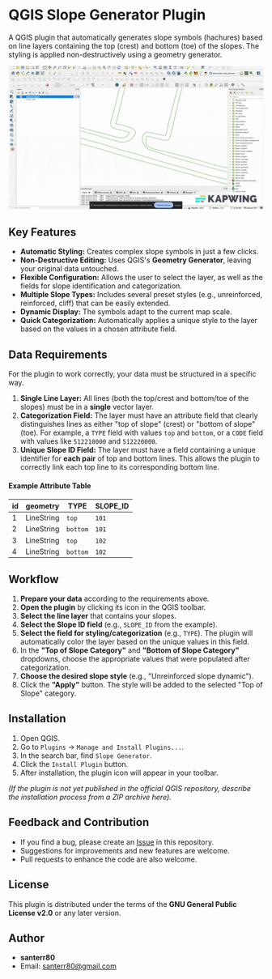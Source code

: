 # QGIS Slope Generator Plugin

A QGIS plugin that automatically generates slope symbols (hachures) based on line layers containing the top (crest) and bottom (toe) of the slopes. The styling is applied non-destructively using a geometry generator.

![Plugin in action](./assets/demo.gif)

## Key Features

*   **Automatic Styling:** Creates complex slope symbols in just a few clicks.
*   **Non-Destructive Editing:** Uses QGIS's **Geometry Generator**, leaving your original data untouched.
*   **Flexible Configuration:** Allows the user to select the layer, as well as the fields for slope identification and categorization.
*   **Multiple Slope Types:** Includes several preset styles (e.g., unreinforced, reinforced, cliff) that can be easily extended.
*   **Dynamic Display:** The symbols adapt to the current map scale.
*   **Quick Categorization:** Automatically applies a unique style to the layer based on the values in a chosen attribute field.

## Data Requirements

For the plugin to work correctly, your data must be structured in a specific way.

1.  **Single Line Layer:** All lines (both the top/crest and bottom/toe of the slopes) must be in a **single** vector layer.
2.  **Categorization Field:** The layer must have an attribute field that clearly distinguishes lines as either "top of slope" (crest) or "bottom of slope" (toe). For example, a `TYPE` field with values `top` and `bottom`, or a `CODE` field with values like `512210000` and `512220000`.
3.  **Unique Slope ID Field:** The layer must have a field containing a unique identifier for **each pair** of top and bottom lines. This allows the plugin to correctly link each top line to its corresponding bottom line.

#### Example Attribute Table

| id | geometry   | TYPE   | SLOPE_ID |
| -- | ---------- | ------ | -------- |
| 1  | LineString | `top`  | `101`    |
| 2  | LineString | `bottom` | `101`    |
| 3  | LineString | `top`  | `102`    |
| 4  | LineString | `bottom` | `102`    |

## Workflow

1.  **Prepare your data** according to the requirements above.
2.  **Open the plugin** by clicking its icon in the QGIS toolbar.
3.  **Select the line layer** that contains your slopes.
4.  **Select the Slope ID field** (e.g., `SLOPE_ID` from the example).
5.  **Select the field for styling/categorization** (e.g., `TYPE`). The plugin will automatically color the layer based on the unique values in this field.
6.  In the **"Top of Slope Category"** and **"Bottom of Slope Category"** dropdowns, choose the appropriate values that were populated after categorization.
7.  **Choose the desired slope style** (e.g., "Unreinforced slope dynamic").
8.  Click the **"Apply"** button. The style will be added to the selected "Top of Slope" category.

## Installation

1.  Open QGIS.
2.  Go to `Plugins` -> `Manage and Install Plugins...`.
3.  In the search bar, find `Slope Generator`.
4.  Click the `Install Plugin` button.
5.  After installation, the plugin icon will appear in your toolbar.

*(If the plugin is not yet published in the official QGIS repository, describe the installation process from a ZIP archive here).*

## Feedback and Contribution

*   If you find a bug, please create an [Issue](https://github.com/santerr80/slope_generator/issues) in this repository.
*   Suggestions for improvements and new features are welcome.
*   Pull requests to enhance the code are also welcome.

## License

This plugin is distributed under the terms of the **GNU General Public License v2.0** or any later version.

## Author

*   **santerr80**
*   Email: [santerr80@gmail.com](mailto:santerr80@gmail.com)